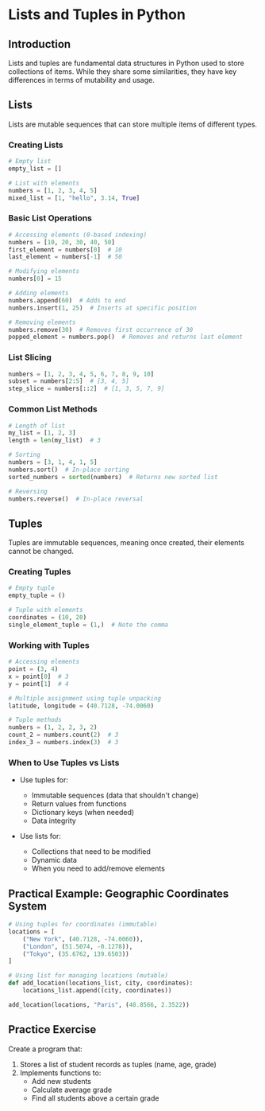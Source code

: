 # Lists and Tuples in Python

## Introduction
Lists and tuples are fundamental data structures in Python used to store collections of items. While they share some similarities, they have key differences in terms of mutability and usage.

## Lists
Lists are mutable sequences that can store multiple items of different types.

### Creating Lists
```python
# Empty list
empty_list = []

# List with elements
numbers = [1, 2, 3, 4, 5]
mixed_list = [1, "hello", 3.14, True]
```

### Basic List Operations
```python
# Accessing elements (0-based indexing)
numbers = [10, 20, 30, 40, 50]
first_element = numbers[0]  # 10
last_element = numbers[-1]  # 50

# Modifying elements
numbers[0] = 15

# Adding elements
numbers.append(60)  # Adds to end
numbers.insert(1, 25)  # Inserts at specific position

# Removing elements
numbers.remove(30)  # Removes first occurrence of 30
popped_element = numbers.pop()  # Removes and returns last element
```

### List Slicing
```python
numbers = [1, 2, 3, 4, 5, 6, 7, 8, 9, 10]
subset = numbers[2:5]  # [3, 4, 5]
step_slice = numbers[::2]  # [1, 3, 5, 7, 9]
```

### Common List Methods
```python
# Length of list
my_list = [1, 2, 3]
length = len(my_list)  # 3

# Sorting
numbers = [3, 1, 4, 1, 5]
numbers.sort()  # In-place sorting
sorted_numbers = sorted(numbers)  # Returns new sorted list

# Reversing
numbers.reverse()  # In-place reversal
```

## Tuples
Tuples are immutable sequences, meaning once created, their elements cannot be changed.

### Creating Tuples
```python
# Empty tuple
empty_tuple = ()

# Tuple with elements
coordinates = (10, 20)
single_element_tuple = (1,)  # Note the comma
```

### Working with Tuples
```python
# Accessing elements
point = (3, 4)
x = point[0]  # 3
y = point[1]  # 4

# Multiple assignment using tuple unpacking
latitude, longitude = (40.7128, -74.0060)

# Tuple methods
numbers = (1, 2, 2, 3, 2)
count_2 = numbers.count(2)  # 3
index_3 = numbers.index(3)  # 3
```

### When to Use Tuples vs Lists
- Use tuples for:
  - Immutable sequences (data that shouldn't change)
  - Return values from functions
  - Dictionary keys (when needed)
  - Data integrity

- Use lists for:
  - Collections that need to be modified
  - Dynamic data
  - When you need to add/remove elements

## Practical Example: Geographic Coordinates System
```python
# Using tuples for coordinates (immutable)
locations = [
    ("New York", (40.7128, -74.0060)),
    ("London", (51.5074, -0.1278)),
    ("Tokyo", (35.6762, 139.6503))
]

# Using list for managing locations (mutable)
def add_location(locations_list, city, coordinates):
    locations_list.append((city, coordinates))

add_location(locations, "Paris", (48.8566, 2.3522))
```

## Practice Exercise
Create a program that:
1. Stores a list of student records as tuples (name, age, grade)
2. Implements functions to:
   - Add new students
   - Calculate average grade
   - Find all students above a certain grade
